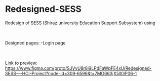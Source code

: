 # Redesigned-SESS
Redesign of SESS (Shiraz university Education Support Subsystem) using

<br /> <br />
Designed pages:
-Login page

<br /> <br />
Link to preview:
  https://www.figma.com/proto/SJVvU8r8l9LPdFaWpFE4xU/Redesigned-SESS---HCI-Project?node-id=309-6596&t=7MG663jX5lI0lP06-1
